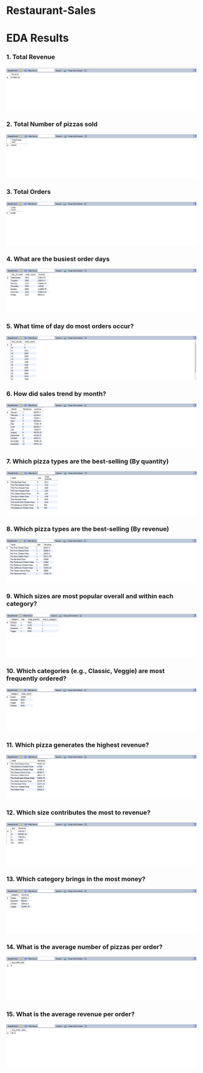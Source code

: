 # Restaurant-Sales

# EDA Results

### 1. Total Revenue
<p align="center">
  <img src="Red Oven\Total_Revenue.png">
</p>

### 2. Total Number of pizzas sold
<p align="center">
  <img src="Red Oven\Total_Quantity.png">
</p>
  
### 3. Total Orders
<p align="center">
  <img src="Red Oven\Total_Orders.png">
</p>

### 4. What are the busiest order days
<p align="center">
  <img src="Red Oven\Busiest_Order_days.png">
</p>

### 5. What time of day do most orders occur?
<p align="center">
  <img src="Red Oven\Hour_of_day.png">
</p>

### 6. How did sales trend by month?
<p align="center">
  <img src="Red Oven\Monthly_Sales_Trend.png">
</p>

### 7. Which pizza types are the best-selling (By quantity)
<p align="center">
  <img src="Red Oven\Best_Seller_Quantity.png">
</p>

### 8. Which pizza types are the best-selling (By revenue)
<p align="center">
  <img src="Red Oven\Best_Seller_Revenue.png">
</p>

### 9. Which sizes are most popular overall and within each category?
<p align="center">
  <img src="Red Oven\Most_Sold_Incategory.png">
</p>

### 10. Which categories (e.g., Classic, Veggie) are most frequently ordered?
<p align="center">
  <img src="Red Oven\Category_Rank.png">
</p>

### 11. Which pizza generates the highest revenue?
<p align="center">
  <img src="Red Oven\Pizza_Revenue.png">
</p>

### 12. Which size contributes the most to revenue?
<p align="center">
  <img src="Red Oven\Size_Revenue.png">
</p>

### 13. Which category brings in the most money?
<p align="center">
  <img src="Red Oven\Category_Revenue.png">
</p>

### 14. What is the average number of pizzas per order?
<p align="center">
  <img src="Red Oven\AOS.png">
</p>

### 15. What is the average revenue per order?
<p align="center">
  <img src="Red Oven\AOV.png">
</p>
